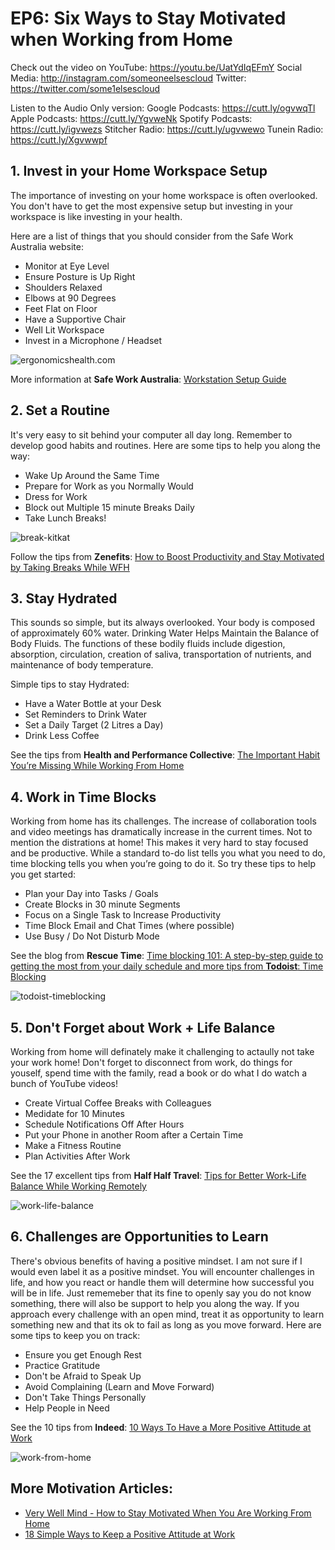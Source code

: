 # EP6: Six Ways to Stay Motivated when Working from Home

Check out the video on YouTube: https://youtu.be/UatYdIqEFmY
Social Media: http://instagram.com/someoneelsescloud 
Twitter: https://twitter.com/some1elsescloud


Listen to the Audio Only version:
Google Podcasts: https://cutt.ly/ogvwqTl   
Apple Podcasts: https://cutt.ly/YgvweNk
Spotify Podcasts: https://cutt.ly/igvwezs
Stitcher Radio: https://cutt.ly/ugvwewo
Tunein Radio: https://cutt.ly/Xgvwwpf

## 1. Invest in your Home Workspace Setup
The importance of investing on your home workspace is often overlooked. You don't have to get the most expensive setup but investing in your workspace is like investing in your health.

Here are a list of things that you should consider from the Safe Work Australia website:
- Monitor at Eye Level
- Ensure Posture is Up Right
- Shoulders Relaxed
- Elbows at 90 Degrees
- Feet Flat on Floor
- Have a Supportive Chair
- Well Lit Workspace
- Invest in a Microphone / Headset

![ergonomicshealth.com](./images/desk-setup-small.jpg)

More information at **Safe Work Australia**: <ins>[Workstation Setup Guide](https://www.safeworkaustralia.gov.au/doc/working-home-workstation-setup-guide-covid-19)</ins>

## 2. Set a Routine
It's very easy to sit behind your computer all day long. Remember to develop good habits and routines. Here are some tips to help you along the way:

- Wake Up Around the Same Time
- Prepare for Work as you Normally Would
- Dress for Work
- Block out Multiple 15 minute Breaks Daily
- Take Lunch Breaks!

![break-kitkat](./images/break-kitkat-small.jpg)

Follow the tips from **Zenefits**: <ins>[How to Boost Productivity and Stay Motivated by Taking Breaks While WFH](https://www.zenefits.com/workest/how-to-boost-productivity-and-stay-motivated-by-taking-breaks-while-wfh/)</ins>

## 3. Stay Hydrated
This sounds so simple, but its always overlooked. Your body is composed of approximately 60% water. Drinking Water Helps Maintain the Balance of Body Fluids. The functions of these bodily fluids include digestion, absorption, circulation, creation of saliva, transportation of nutrients, and maintenance of body temperature.

Simple tips to stay Hydrated:
- Have a Water Bottle at your Desk
- Set Reminders to Drink Water
- Set a Daily Target (2 Litres a Day)
- Drink Less Coffee

See the tips from **Health and Performance Collective**: <ins>[The Important Habit You’re Missing While Working From Home](https://healthandperformancecollective.com/why-you-need-to-keep-hydrated-when-wfh/)</ins>


## 4. Work in Time Blocks
Working from home has its challenges. The increase of collaboration tools and video meetings has dramatically increase in the current times. Not to mention the distrations at home! This makes it very hard to stay focused and be productive. While a standard to-do list tells you what you need to do, time blocking tells you when you’re going to do it. So try these tips to help you get started:

- Plan your Day into Tasks / Goals
- Create Blocks in 30 minute Segments
- Focus on a Single Task to Increase Productivity
- Time Block Email and Chat Times (where possible)
- Use Busy / Do Not Disturb Mode

See the blog from **Rescue Time**: <ins>[Time blocking 101: A step-by-step guide to getting the most from your daily schedule](https://blog.rescuetime.com/time-blocking-101/) and more tips from **Todoist**: [Time Blocking](https://todoist.com/productivity-methods/time-blocking)</ins>

![todoist-timeblocking](./images/todoist-timeblocking-small.png)

## 5. Don't Forget about Work + Life Balance
Working from home will definately make it challenging to actaully not take your work home! Don't forget to disconnect from work, do things for youself, spend time with the family, read a book or do what I do watch a bunch of YouTube videos!

- Create Virtual Coffee Breaks with Colleagues 
- Medidate for 10 Minutes
- Schedule Notifications Off After Hours
- Put your Phone in another Room after a Certain Time
- Make a Fitness Routine
- Plan Activities After Work  

See the 17 excellent tips from **Half Half Travel**: <ins>[Tips for Better Work-Life Balance While Working Remotely](https://www.halfhalftravel.com/remote-work/work-life-balance.html)</ins>

![work-life-balance](./images/work-balance.jpg)

## 6. Challenges are Opportunities to Learn
There's obvious benefits of having a positive mindset. I am not sure if I would even label it as a positive mindset. You will encounter challenges in life, and how you react or handle them will determine how successful you will be in life.  Just rememeber that its fine to openly say you do not know something, there will also be support to help you along the way. If you approach every challenge with an open mind, treat it as opportunity to learn something new and that its ok to fail as long as you move forward. Here are some tips to keep you on track:

- Ensure you get Enough Rest
- Practice Gratitude
- Don't be Afraid to Speak Up
- Avoid Complaining (Learn and Move Forward)
- Don't Take Things Personally
- Help People in Need

See the 10 tips from **Indeed**: <ins>[10 Ways To Have a More Positive Attitude at Work](https://www.indeed.com/career-advice/career-development/positive-attitude-at-work)</ins>

![work-from-home](./images/work-from-home-small.jpg)

## More Motivation Articles:
- <ins>[Very Well Mind - How to Stay Motivated When You Are Working From Home](https://www.verywellmind.com/work-from-home-motivation-4802480)</ins>
- <ins>[18 Simple Ways to Keep a Positive Attitude at Work](https://wheniwork.com/blog/18-simple-ways-to-keep-a-positive-attitude-at-work)</ins>
